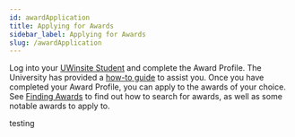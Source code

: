 ```yaml
---
id: awardApplication
title: Applying for Awards
sidebar_label: Applying for Awards
slug: /awardApplication
---
```


Log into your [UWinsite Student][uwinsite] and complete the Award Profile. The University has provided a [how-to guide][guide] to assist you. Once you have completed your Award Profile, you can apply to the awards of your choice. See [Finding Awards](findingawards) to find out how to search for awards, as well as some notable awards to apply to.

[awardsearch]: https://www.uwindsor.ca/studentawards/awards-search?ACAD_CAREER=UGRD&UW_FAC=SCIENCE
[uwinsite]: https://student.uwindsor.ca
[guide]: https://www.uwindsor.ca/studentawards/sites/uwindsor.ca.studentawards/files/uwinaward_application_profile_instructions_for_students_3.pdf

testing
